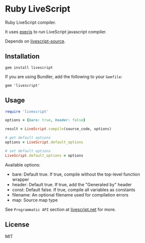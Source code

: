 # Ruby LiveScript

Ruby LiveScript compiler.

It uses [execjs](https://github.com/rails/execjs) to run LiveScript javascript compiler.

Depends on [livescript-source](https://github.com/Roonin-mx/livescript-source).

## Installation

```
gem install livescript
```

If you are using Bundler, add the following to your `Gemfile`:

```
gem 'livescript'
```

## Usage

```ruby
require 'livescript'

options = {bare: true, header: false}

result = LiveScript.compile(source_code, options)

# get default options
options = LiveScript.default_options

# set default options
LiveScript.default_options = options
```

Available options:

* bare: Default true. If true, compile without the top-level function wrapper
* header: Default true. If true, add the "Generated by" header
* const: Default false. If true, compile all variables as constants
* filename: An optional filename used for compilation errors
* map: Source map type

See `Programmatic API` section at [livescript.net](http://livescript.net) for more.

## License

MIT
